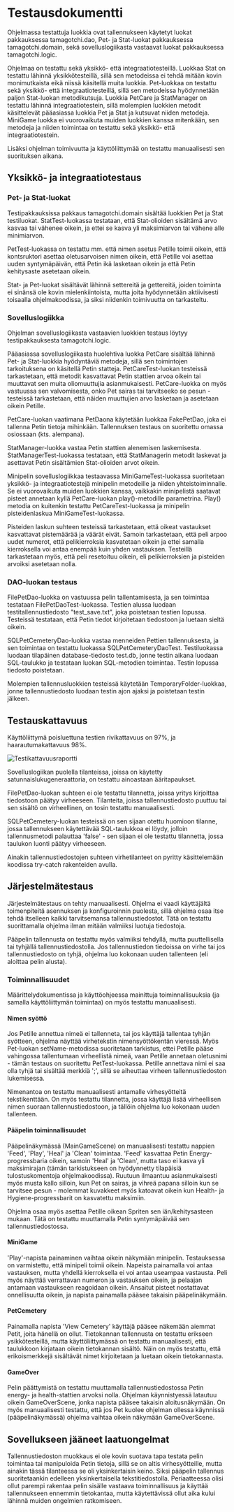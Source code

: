 # Testausdokumentti

Ohjelmassa testattuja luokkia ovat tallennukseen käytetyt luokat pakkauksessa tamagotchi.dao, Pet- ja Stat-luokat pakkauksessa tamagotchi.domain, sekä sovelluslogiikasta vastaavat luokat pakkauksessa tamagotchi.logic.

Ohjelmaa on testattu sekä yksikkö- että integraatiotesteillä. Luokkaa Stat on testattu lähinnä yksikkötesteillä, sillä sen metodeissa ei tehdä mitään kovin monimutkaista eikä niissä käsitellä muita luokkia. Pet-luokkaa on testattu sekä yksikkö- että integraatiotesteillä, sillä sen metodeissa hyödynnetään paljon Stat-luokan metodikutsuja. Luokkia PetCare ja StatManager on testattu lähinnä integraatiotestein, sillä molempien luokkien metodit käsittelevät pääasiassa luokkia Pet ja Stat ja kutsuvat niiden metodeja. MiniGame luokka ei vuorovaikuta muiden luokkien kanssa mitenkään, sen metodeja ja niiden toimintaa on testattu sekä yksikkö- että integraatiotestein.

Lisäksi ohjelman toimivuutta ja käyttöliittymää on testattu manuaalisesti sen suorituksen aikana.

## Yksikkö- ja integraatiotestaus

### Pet- ja Stat-luokat

Testipakkauksissa pakkaus tamagotchi.domain sisältää luokkien Pet ja Stat testiluokat. StatTest-luokassa testataan, että Stat-olioiden sisältämä arvo kasvaa tai vähenee oikein, ja ettei se kasva yli maksimiarvon tai vähene alle minimiarvon.

PetTest-luokassa on testattu mm. että nimen asetus Petille toimii oikein, että kontsruktori asettaa oletusarvoisen nimen oikein, että Petille voi asettaa uuden syntymäpäivän, että Petin ikä lasketaan oikein ja että Petin kehitysaste asetetaan oikein.

Stat- ja Pet-luokat sisältävät lähinnä settereitä ja gettereitä, joiden toiminta ei sinänsä ole kovin mielenkiintoista, mutta joita hyödynnetään aktiivisesti toisaalla ohjelmakoodissa, ja siksi niidenkin toimivuutta on tarkasteltu.

### Sovelluslogiikka

Ohjelman sovelluslogiikasta vastaavien luokkien testaus löytyy testipakkauksesta tamagotchi.logic.

Pääasiassa sovelluslogiikasta huolehtiva luokka PetCare sisältää lähinnä Pet- ja Stat-luokkia hyödyntäviä metodeja, sillä sen toimintojen tarkoituksena on käsitellä Petin statteja. PetCareTest-luokan testeissä tarkastetaan, että metodit kasvattavat Petin stattien arvoa oikein tai muuttavat sen muita oliomuuttujia asianmukaisesti. PetCare-luokka on myös vastuussa sen valvomisesta, onko Pet sairas tai tarvitseeko se pesun - testeissä tarkastetaan, että näiden muuttujien arvo lasketaan ja asetetaan oikein Petille.

PetCare-luokan vaatimana PetDaona käytetään luokkaa FakePetDao, joka ei tallenna Petin tietoja mihinkään. Tallennuksen testaus on suoritettu omassa osiossaan (kts. alempana).

StatManager-luokka vastaa Petin stattien alenemisen laskemisesta. StatManagerTest-luokassa testataan, että StatManagerin metodit laskevat ja asettavat Petin sisältämien Stat-olioiden arvot oikein.

Minipelin sovelluslogiikkaa testaavassa MiniGameTest-luokassa suoritetaan yksikkö- ja integraatiotestejä minipelin metodeille ja niiden yhteistoiminnalle. Se ei vuorovaikuta muiden luokkien kanssa, vaikkakin minipelistä saatavat pisteet annetaan kyllä PetCare-luokan play()-metodille parametrina. Play() metodia on kuitenkin testattu PetCareTest-luokassa ja minipelin pisteidenlaskua MiniGameTest-luokassa.

Pisteiden laskun suhteen testeissä tarkastetaan, että oikeat vastaukset kasvattavat pistemäärää ja väärät eivät. Samoin tarkastetaan, että peli arpoo uudet numerot, että pelikierroksia kasvatetaan oikein ja ettei samalla kierroksella voi antaa enempää kuin yhden vastauksen. Testeillä tarkastetaan myös, että peli resetoituu oikein, eli pelikierroksien ja pisteiden arvoiksi asetetaan nolla.

### DAO-luokan testaus

FilePetDao-luokka on vastuussa pelin tallentamisesta, ja sen toimintaa testataan FilePetDaoTest-luokassa. Testien alussa luodaan testitallennustiedosto "test_save.txt", joka poistetaan testien lopussa. Testeissä testataan, että Petin tiedot kirjoitetaan tiedostoon ja luetaan sieltä oikein.

SQLPetCemeteryDao-luokka vastaa menneiden Pettien tallennuksesta, ja sen toimintaa on testattu luokassa SQLPetCemeteryDaoTest. Testiluokassa luodaan tilapäinen database-tiedosto test.db, jonne testin aikana luodaan SQL-taulukko ja testataan luokan SQL-metodien toimintaa. Testin lopussa tiedosto poistetaan.

Molempien tallennusluokkien testeissä käytetään TemporaryFolder-luokkaa, jonne tallennustiedosto luodaan testin ajon ajaksi ja poistetaan testin jälkeen.

## Testauskattavuus

Käyttöliittymä poisluettuna testien rivikattavuus on 97%, ja haarautumakattavuus 98%.

![Testikattavuusraportti](https://user-images.githubusercontent.com/73843204/102619139-41a35b00-413c-11eb-9888-1af60f1f504d.png)

Sovelluslogiikan puolella tilanteissa, joissa on käytetty satunnaislukugeneraattoria, on testattu ainoastaan ääritapaukset.

FilePetDao-luokan suhteen ei ole testattu tilannetta, joissa yritys kirjoittaa tiedostoon päätyy virheeseen. Tilanteita, joissa tallennustiedosto puuttuu tai sen sisältö on virheellinen, on tosin testattu manuaalisesti.

SQLPetCemetery-luokan testeissä on sen sijaan otettu huomioon tilanne, jossa tallennukseen käytettävää SQL-taulukkoa ei löydy, jolloin tallennusmetodi palauttaa 'false' - sen sijaan ei ole testattu tilannetta, jossa taulukon luonti päätyy virheeseen.

Ainakin tallennustiedostojen suhteen virhetilanteet on pyritty käsittelemään koodissa try-catch rakenteiden avulla.

## Järjestelmätestaus

Järjestelmätestaus on tehty manuaalisesti. Ohjelma ei vaadi käyttäjältä toimenpiteitä asennuksen ja konfiguroinnin puolesta, sillä ohjelma osaa itse tehdä itselleen kaikki tarvitsemansa tallennustiedostot. Tätä on testattu suorittamalla ohjelma ilman mitään valmiiksi luotuja tiedostoja.

Pääpelin tallennusta on testattu myös valmiiksi tehdyllä, mutta puuttellisella tai tyhjällä tallennustiedostolla. Jos tallennustiedon tiedoissa on virhe tai jos tallennustiedosto on tyhjä, ohjelma luo kokonaan uuden tallenteen (eli aloittaa pelin alusta).

### Toiminnallisuudet

Määrittelydokumentissa ja käyttöohjeessa mainittuja toiminnallisuuksia (ja samalla käyttöliittymän toimintaa) on myös testattu manuaalisesti.

#### Nimen syöttö

Jos Petille annettua nimeä ei tallenneta, tai jos käyttäjä tallentaa tyhjän syötteen, ohjelma näyttää virhetekstin nimensyöttökentän vieressä. Myös Pet-luokan setName-metodissa suoritetaan tarkistus, ettei Petille pääse vahingossa tallentumaan virheellistä nimeä, vaan Petille annetaan oletusnimi - tämän testaus on suoritettu PetTest-luokassa. Petille annettava nimi ei saa olla tyhjä tai sisältää merkkiä ';', sillä se aiheuttaa virheen tallennustiedoston lukemisessa.

Nimenantoa on testattu manuaalisesti antamalle virhesyötteitä tekstikenttään. On myös testattu tilannetta, jossa käyttäjä lisää virheellisen nimen suoraan tallennustiedostoon, ja tällöin ohjelma luo kokonaan uuden tallenteen.

#### Pääpelin toiminnallisuudet

Pääpelinäkymässä (MainGameScene) on manuaalisesti testattu nappien 'Feed', 'Play', 'Heal' ja 'Clean' toimintaa. 'Feed' kasvattaa Petin Energy-progressbaria oikein, samoin 'Heal' ja 'Clean', mutta taso ei kasva yli maksimirajan (tämän tarkistukseen on hyödynnetty tilapäisiä tulostuskomentoja ohjelmakoodissa). Ruutuun ilmaantuu asianmukaisesti myös musta kallo silloin, kun Pet on sairas, ja vihreä papana silloin kun se tarvitsee pesun - molemmat kuvakkeet myös katoavat oikein kun Health- ja Hygiene-progressbarit on kasvatettu maksimiin.

Ohjelma osaa myös asettaa Petille oikean Spriten sen iän/kehitysasteen mukaan. Tätä on testattu muuttamalla Petin syntymäpäivää sen tallennustiedostossa.

#### MiniGame

'Play'-napista painaminen vaihtaa oikein näkymään minipelin. Testauksessa on varmistettu, että minipeli toimii oikein. Napeista painamalla voi antaa vastauksen, mutta yhdellä kierroksella ei voi antaa useampaa vastausta. Peli myös näyttää verrattavan numeron ja vastauksen oikein, ja pelaajan antamaan vastaukseen reagoidaan oikein. Ansaitut pisteet nostattavat onnellisuutta oikein, ja napista painamalla pääsee takaisin pääpelinäkymään.

#### PetCemetery

Painamalla napista 'View Cemetery' käyttäjä pääsee näkemään aiemmat Petit, joita hänellä on ollut. Tietokannan tallennusta on testattu erikseen ysikkötesteillä, mutta käyttöliittymässä on testattu manuaalisesti, että taulukkoon kirjataan oikein tietokannan sisältö. Näin on myös testattu, että erikoismerkkejä sisältävät nimet kirjoitetaan ja luetaan oikein tietokannasta.

#### GameOver

Pelin päättymistä on testattu muuttamalla tallennustiedostossa Petin energy- ja health-stattien arvoksi nolla. Ohjelman käynnistyessä latautuu oikein GameOverScene, jonka napista pääsee takaisin aloitusnäkymään. On myös manuaalisesti testattu, että jos Pet kuolee ohjelman ollessa käynnissä (pääpelinäkymässä) ohjelma vaihtaa oikein näkymään GameOverScene.

## Sovellukseen jääneet laatuongelmat

Tallennustiedoston muokkaus ei ole kovin suotava tapa testata pelin toimintaa tai manipuloida Petin tietoja, sillä se on altis virhesyötteille, mutta ainakin tässä tilanteessa se oli yksinkertaisin keino. Siksi pääpelin tallennus suoritetaankin edelleen yksinkertaisella tekstitiedostolla. Periaatteessa olisi ollut parempi rakentaa pelin sisälle vastaava toiminnallisuus ja käyttää tallennukseen ennemmin tietokantaa, mutta käytettävissä ollut aika kului lähinnä muiden ongelmien ratkomiseen.
